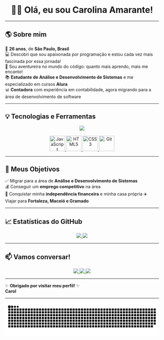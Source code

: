 <h1 align="center"> 👋🏼 Olá, eu sou Carolina Amarante!</h1>

---

## 🌎 Sobre mim  
🎂 **26 anos**, de **São Paulo, Brasil**  
💻 Descobri que sou apaixonada por programação e estou cada vez mais fascinada por essa jornada!  
🚀 Sou aventureira no mundo do código: quanto mais aprendo, mais me encanto!  
📚 **Estudante de Análise e Desenvolvimento de Sistemas** e me especializado em cursos **Alura**  
📊 **Contadora** com experiência em contabilidade, agora migrando para a área de desenvolvimento de software  

---

## 💡 Tecnologias e Ferramentas  

<p align="center">
  <img src="https://camo.githubusercontent.com/b72bcb7182bb950ca9a2a3589ed4cd5dcb4dd9556686614ba64bf8f7d12cc02d/68747470733a2f2f73757065722e616272696c2e636f6d2e62722f77702d636f6e74656e742f75706c6f6164732f323031362f30392f73757065725f696d676761746f5f6469676974616e646f5f302e676966" width="500"/>
</p>

<p align="center">
  <a href="https://developer.mozilla.org/en-US/docs/Web/JavaScript" target="_blank">
    <img src="https://cdn.jsdelivr.net/gh/devicons/devicon/icons/javascript/javascript-original.svg" width="50" height="50" title="JavaScript"/>
  </a>
  <a href="https://developer.mozilla.org/en-US/docs/Web/HTML" target="_blank">
    <img src="https://cdn.jsdelivr.net/gh/devicons/devicon/icons/html5/html5-original.svg" width="50" height="50" title="HTML5"/>
  </a>
  <a href="https://developer.mozilla.org/en-US/docs/Web/CSS" target="_blank">
    <img src="https://cdn.jsdelivr.net/gh/devicons/devicon/icons/css3/css3-original.svg" width="50" height="50" title="CSS3"/>
  </a>
  <a href="https://git-scm.com/" target="_blank">
    <img src="https://cdn.jsdelivr.net/gh/devicons/devicon/icons/git/git-original.svg" width="50" height="50" title="Git"/>
  </a>
</p>

---

## 🎯 Meus Objetivos  
✅ Migrar para a área de **Análise e Desenvolvimento de Sistemas**  
💰 Conseguir um **emprego competitivo** na área  
🏡 Conquistar minha **independência financeira** e minha casa própria 
✈️ Viajar para **Fortaleza, Maceió e Gramado**  

---

## 📈 Estatísticas do GitHub  

<p align="center">
  <a href="https://github.com/AmaranteCarol-dev">
    <img height="180em" src="https://github-readme-stats.vercel.app/api/top-langs/?username=AmaranteCarol-dev&layout=compact&langs_count=7&theme=dracula"/>
    <img height="180em" src="https://github-readme-stats.vercel.app/api?username=AmaranteCarol-dev&show_icons=true&theme=dracula&include_all_commits=true&count_private=true"/>
  </a>
</p>

---

## 📫 Vamos conversar!

<p align="center">
  <a href="https://www.instagram.com/amarante_caroll/" target="_blank">
    <img src="https://img.shields.io/badge/-Instagram-%23E4405F?style=for-the-badge&logo=instagram&logoColor=white"/>
  </a>
  <a href="https://twitter.com/BmtheCah" target="_blank">
    <img src="https://img.shields.io/badge/-Twitter-%231DA1F2?style=for-the-badge&logo=twitter&logoColor=white"/>
  </a>
  <a href="mailto:carol.45724@gmail.com" target="_blank">
    <img src="https://img.shields.io/badge/-Email-%23D14836?style=for-the-badge&logo=gmail&logoColor=white"/>
  </a>
</p>

---

✨ **Obrigado por visitar meu perfil!** ✨  
**Carol**  

---

<p align="center">
  <picture>
    <source media="(prefers-color-scheme: dark)" srcset="https://raw.githubusercontent.com/Platane/snk/output/github-contribution-grid-snake-dark.svg"/>
    <source media="(prefers-color-scheme: light)" srcset="https://raw.githubusercontent.com/Platane/snk/output/github-contribution-grid-snake.svg"/>
    <img alt="github-snake" src="https://raw.githubusercontent.com/Platane/snk/output/github-contribution-grid-snake.svg"/>
  </picture>
</p>
